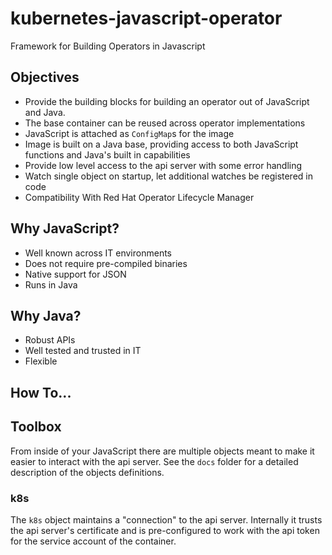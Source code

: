 # kubernetes-javascript-operator
Framework for Building Operators in Javascript

## Objectives

* Provide the building blocks for building an operator out of JavaScript and Java.  
* The base container can be reused across operator implementations
* JavaScript is attached as `ConfigMap`s for the image
* Image is built on a Java base, providing access to both JavaScript functions and Java's built in capabilities
* Provide low level access to the api server with some error handling
* Watch single object on startup, let additional watches be registered in code
* Compatibility With Red Hat Operator Lifecycle Manager

## Why JavaScript?

* Well known across IT environments
* Does not require pre-compiled binaries
* Native support for JSON
* Runs in Java

## Why Java?

* Robust APIs
* Well tested and trusted in IT
* Flexible

## How To...

## Toolbox

From inside of your JavaScript there are multiple objects meant to make it easier to interact with the api server.  See the `docs` folder for a detailed description of the objects definitions.

### k8s

The `k8s` object maintains a "connection" to the api server.  Internally it trusts the api server's certificate and is pre-configured to work with the api token for the service account of the container.  
